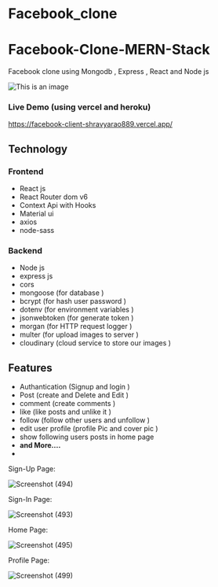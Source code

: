 # Facebook_clone
# Facebook-Clone-MERN-Stack
Facebook clone using Mongodb , Express , React and Node js 

![This is an image](https://i.ibb.co/tZFQLLm/2022-03-19-16-48.png)

### Live Demo (using vercel and heroku)
https://facebook-client-shravyarao889.vercel.app/

## Technology 
### Frontend 
- React js 
- React Router dom v6
- Context Api with Hooks 
- Material ui 
- axios 
- node-sass 
### Backend 
- Node js
- express js
- cors 
- mongoose (for database ) 
- bcrypt (for hash user password )
- dotenv (for environment variables )
- jsonwebtoken (for generate token )
- morgan  (for HTTP request logger )
- multer (for upload images to server )
- cloudinary (cloud service to store our images )

## Features 
- Authantication (Signup and login )
- Post (create and Delete and Edit )
- comment (create comments )
- like (like posts and unlike it )
- follow (follow other users and unfollow )
- edit user profile (profile Pic and cover pic )
- show following users posts in home page 
- **and More....** 
- 
Sign-Up Page:

![Screenshot (494)](https://user-images.githubusercontent.com/96167495/161379996-a7eac1fa-ab0b-4020-a864-bfd661a1a902.png)

Sign-In Page:

![Screenshot (493)](https://user-images.githubusercontent.com/96167495/161380019-d92e9c1e-d7f1-434b-89ec-0bcc1a473e0b.png)

Home Page:

![Screenshot (495)](https://user-images.githubusercontent.com/96167495/161380044-a107c4cc-4c7d-42ac-b584-64f47b6b7955.png)

Profile Page:

![Screenshot (499)](https://user-images.githubusercontent.com/96167495/161380076-f97e34a0-fa03-4ee7-95de-fd3e55eaa2dd.png)



